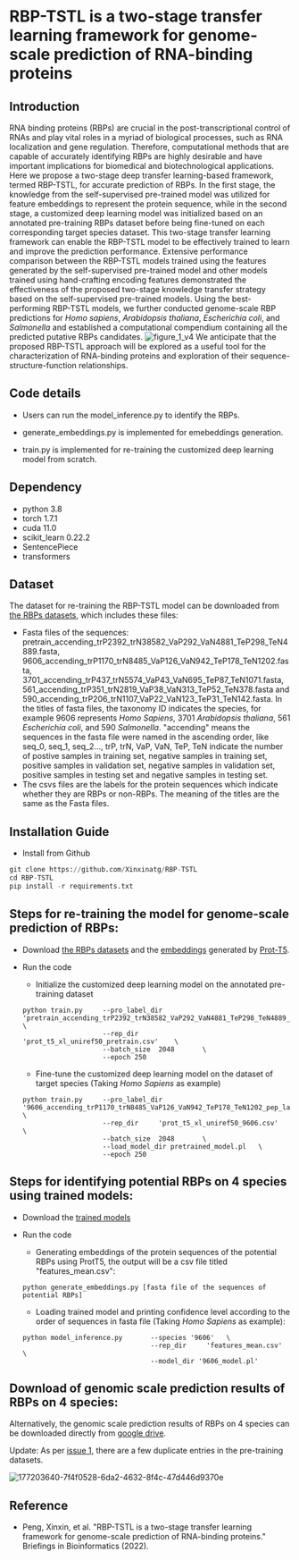 # RBP-TSTL is a two-stage transfer learning framework for genome-scale prediction of RNA-binding proteins
## Introduction

RNA binding proteins (RBPs) are crucial in the post-transcriptional control of RNAs and play vital roles in a myriad of biological processes, such as RNA localization and gene regulation. Therefore, computational methods that are capable of accurately identifying RBPs are highly desirable and have important implications for biomedical and biotechnological applications. Here we propose a two-stage deep transfer learning-based framework, termed RBP-TSTL, for accurate prediction of RBPs. In the first stage, the knowledge from the self-supervised pre-trained model was utilized for feature embeddings to represent the protein sequence, while in the second stage, a customized deep learning model was initialized based on an annotated pre-training RBPs dataset before being fine-tuned on each corresponding target species dataset. This two-stage transfer learning framework can enable the RBP-TSTL model to be effectively trained to learn and improve the prediction performance. Extensive performance comparison between the RBP-TSTL models trained using the features generated by the self-supervised pre-trained model and other models trained using hand-crafting encoding features demonstrated the effectiveness of the proposed two-stage knowledge transfer strategy based on the self-supervised pre-trained models. Using the best-performing RBP-TSTL models, we further conducted genome-scale RBP predictions for *Homo sapiens*, *Arabidopsis thaliana*, *Escherichia coli*, and *Salmonella* and established a computational compendium containing all the predicted putative RBPs candidates. 
![figure_1_v4](https://user-images.githubusercontent.com/72983482/154390499-45bed4dc-a8f4-4c38-9a5a-e91b0d112842.png)
We anticipate that the proposed RBP-TSTL approach will be explored as a useful tool for the characterization of RNA-binding proteins and exploration of their sequence-structure-function relationships.


## Code details

* Users can run the model_inference.py to identify the RBPs. 

* generate_embeddings.py is implemented for emebeddings generation. 
* train.py is implemented for re-training the customized deep learning model from scratch. 



## Dependency
* python 3.8
* torch 1.7.1
* cuda 11.0
* scikit_learn 0.22.2 
* SentencePiece 
* transformers

## Dataset
The dataset for re-training the RBP-TSTL model can be downloaded from [the RBPs datasets](https://drive.google.com/drive/folders/1T_PGS3Ake0HGG7S4A4nopcJY5ieQur_4?usp=sharing), which includes these files:
* Fasta files of the sequences: pretrain_accending_trP2392_trN38582_VaP292_VaN4881_TeP298_TeN4889.fasta, 9606_accending_trP1170_trN8485_VaP126_VaN942_TeP178_TeN1202.fasta, 3701_accending_trP437_trN5574_VaP43_VaN695_TeP87_TeN1071.fasta, 561_accending_trP351_trN2819_VaP38_VaN313_TeP52_TeN378.fasta and 590_accending_trP206_trN1107_VaP22_VaN123_TeP31_TeN142.fasta. In the titles of fasta files, the taxonomy ID indicates the species, for example 9606 represents *Homo Sapiens*, 3701 *Arabidopsis thaliana*, 561 *Escherichia coli*, and 590 *Salmonella*. "accending" means the sequences in the fasta file were named in the ascending order, like seq_0, seq_1, seq_2..., trP, trN, VaP, VaN, TeP, TeN indicate the number of postive samples in training set, negative samples in training set, positive samples in validation set, negative samples in validation set, positive samples in testing set and negative samples in testing set.
* The csvs files are the labels for the protein sequences which indicate whether they are RBPs or non-RBPs. The meaning of the titles are the same as the Fasta files.


## Installation Guide

*  Install from Github 
```python
git clone https://github.com/Xinxinatg/RBP-TSTL
cd RBP-TSTL
pip install -r requirements.txt
```
## Steps for re-training the model for genome-scale prediction of RBPs:
* Download [the RBPs datasets](https://drive.google.com/drive/folders/1T_PGS3Ake0HGG7S4A4nopcJY5ieQur_4?usp=sharing) and the [embeddings](https://drive.google.com/drive/folders/17hbcbqwrFsxam3njYmPsUMb_3iycbLHK?usp=sharing) generated by [Prot-T5](https://github.com/agemagician/ProtTrans). 
- Run the code 
    - Initialize the customized deep learning model on the annotated pre-training dataset
    ```
    python train.py     --pro_label_dir 'pretrain_accending_trP2392_trN38582_VaP292_VaN4881_TeP298_TeN4889_pep_label.csv'   \ 
                        --rep_dir     'prot_t5_xl_uniref50_pretrain.csv'    \
                        --batch_size  2048       \
                        --epoch 250 
    ```
    - Fine-tune the customized deep learning model on the dataset of target species (Taking *Homo Sapiens* as example)
    
    ```
    python train.py     --pro_label_dir '9606_accending_trP1170_trN8485_VaP126_VaN942_TeP178_TeN1202_pep_label.csv'   \ 
                        --rep_dir     'prot_t5_xl_uniref50_9606.csv'    \
                        --batch_size  2048       \
                        --load_model_dir pretrained_model.pl   \
                        --epoch 250 
    ```

## Steps for identifying potential RBPs on 4 species using trained models:
* Download the [trained models](https://drive.google.com/drive/folders/1ZGBkgefSMD0hxILR9AIF7VG8yWfikg1q?usp=sharing)
- Run the code 
    - Generating embeddings of the protein sequences of the potential RBPs using ProtT5, the output will be a csv file titled "features_mean.csv":
    ```
    python generate_embeddings.py [fasta file of the sequences of potential RBPs]
    ```
    - Loading trained model and printing confidence level according to the order of sequences in fasta file (Taking *Homo Sapiens* as example):
    
    ```
    python model_inference.py       --species '9606'   \ 
                                    --rep_dir     'features_mean.csv'    \
                                    --model_dir '9606_model.pl'   
    ```

## Download of genomic scale prediction results of RBPs on 4 species:
Alternatively, the genomic scale prediction results of RBPs on 4 species can be downloaded directly from [google drive](https://drive.google.com/file/d/1i0oYZCt24j5--rBCuUeky81qEOZwlLT9/view?usp=sharing).

Update: As per [issue 1](https://github.com/Xinxinatg/RBP-TSTL/issues/1), there are a few duplicate entries in the pre-training datasets.

![177203640-7f4f0528-6da2-4632-8f4c-47d446d9370e](https://user-images.githubusercontent.com/72983482/177761026-3cadc4a5-aa42-4d96-bc71-87ac2ae62fbd.png)

## Reference
* Peng, Xinxin, et al. "RBP-TSTL is a two-stage transfer learning framework for genome-scale prediction of RNA-binding proteins." Briefings in Bioinformatics (2022).

